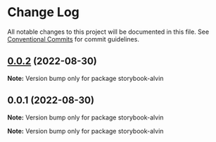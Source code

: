 # Change Log

All notable changes to this project will be documented in this file.
See [Conventional Commits](https://conventionalcommits.org) for commit guidelines.

## [0.0.2](https://github.com/donzel-lin/storybook-alvin/compare/v0.0.1...v0.0.2) (2022-08-30)

**Note:** Version bump only for package storybook-alvin





## 0.0.1 (2022-08-30)

**Note:** Version bump only for package storybook-alvin







**Note:** Version bump only for package storybook-alvin
